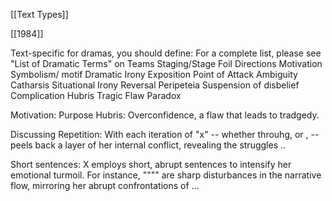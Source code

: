 [[Text Types]]

[[1984]]

Text-specific for dramas, you should define:
For a complete list, please see "List of Dramatic Terms" on Teams Staging/Stage Foil Directions Motivation Symbolism/ motif Dramatic Irony Exposition Point of Attack Ambiguity Catharsis Situational Irony Reversal Peripeteia Suspension of disbelief Complication Hubris Tragic Flaw Paradox

Motivation: Purpose
Hubris: Overconfidence, a flaw that leads to tradgedy.

Discussing Repetition:
With each iteration of "x" -- whether throuhg, or , -- peels back a layer of her internal conflict, revealing the struggles ..

Short sentences:
X employs short, abrupt sentences to intensify her emotional turmoil. For instance, """" are sharp disturbances in the narrative flow, mirroring her abrupt confrontations of ...

